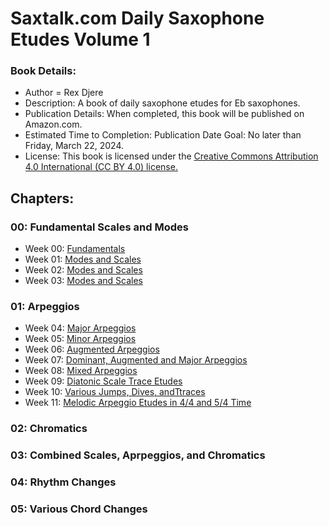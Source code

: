 # Saxtalk.com Daily Saxophone Etudes Volume 1

### Book Details:
   * Author = Rex Djere
   * Description: A book of daily saxophone etudes for Eb saxophones.
   * Publication Details: When completed, this book will be published on Amazon.com.
   * Estimated Time to Completion: Publication Date Goal: No later than Friday, March 22, 2024.
   * License: This book is licensed under the [Creative Commons Attribution 4.0 International (CC BY 4.0) license.](https://creativecommons.org/licenses/by/4.0/)

## Chapters:
### 00: Fundamental Scales and Modes
   * Week 00: [Fundamentals](https://github.com/RexDjere/DailySaxEtudesVol1/tree/main/00_week) 
   * Week 01: [Modes and Scales](https://github.com/RexDjere/DailySaxEtudesVol1/tree/main/01_week)
   * Week 02: [Modes and Scales](https://github.com/RexDjere/DailySaxEtudesVol1/tree/main/02_week)
   * Week 03: [Modes and Scales](https://github.com/RexDjere/DailySaxEtudesVol1/tree/main/03_week)
### 01: Arpeggios
   * Week 04: [Major Arpeggios](https://github.com/RexDjere/DailySaxEtudesVol1/tree/main/04_week)
   * Week 05: [Minor Arpeggios](https://github.com/RexDjere/DailySaxEtudesVol1/tree/main/05_week)
   * Week 06: [Augmented Arpeggios](https://github.com/RexDjere/DailySaxEtudesVol1/tree/main/06_week)
   * Week 07: [Dominant, Augmented and Major Arpeggios](https://github.com/RexDjere/DailySaxEtudesVol1/tree/main/07_week)
   * Week 08: [Mixed Arpeggios](https://github.com/RexDjere/DailySaxEtudesVol1/tree/main/08_week)
   * Week 09: [Diatonic Scale Trace Etudes](https://github.com/RexDjere/DailySaxEtudesVol1/tree/main/09_week)
   * Week 10: [Various Jumps, Dives, andTtraces](https://github.com/RexDjere/DailySaxEtudesVol1/tree/main/10_week)
   * Week 11: [Melodic Arpeggio Etudes in 4/4 and 5/4 Time](https://github.com/RexDjere/DailySaxEtudesVol1/tree/main/11_week)
### 02: Chromatics
### 03: Combined Scales, Aprpeggios, and Chromatics
### 04: Rhythm Changes
### 05: Various Chord Changes

